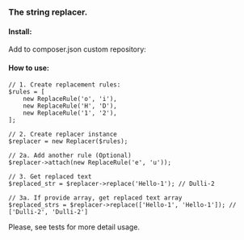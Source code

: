 ### The string replacer.


#### Install:
Add to composer.json custom repository:



#### How to use:
```
// 1. Create replacement rules: 
$rules = [
    new ReplaceRule('o', 'i'),
    new ReplaceRule('H', 'D'),
    new ReplaceRule('1', '2'),
];

// 2. Create replacer instance
$replacer = new Replacer($rules);

// 2a. Add another rule (Optional)
$replacer->attach(new ReplaceRule('e', 'u'));

// 3. Get replaced text
$replaced_str = $replacer->replace('Hello-1'); // Dulli-2

// 3a. If provide array, get replaced text array
$replaced_strs = $replacer->replace(['Hello-1', 'Hello-1']); // ['Dulli-2', 'Dulli-2']
```

Please, see tests for more detail usage.



